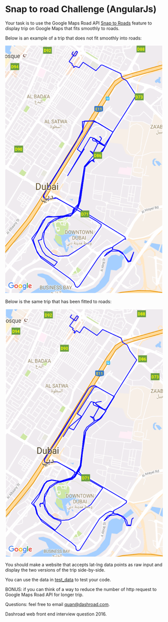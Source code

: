 # Snap to road Challenge (AngularJs)

Your task is to use the Google Maps Road API [Snap to Roads](https://developers.google.com/maps/documentation/roads/snap) feature to display trip on Google Maps that fits smoothly to roads. 

Below is an example of a trip that does not fit smoothly into roads:

![Alt text](maps/raw_data_mapped.png?raw=true "Raw trip data drawn")

Below is the same trip that has been fitted to roads:

![Alt text](maps/latlng_snapped_to_road.png?raw=true "Trips fitted to road")

You should make a website that accepts lat-lng data points as raw input and display the two versions of the trip side-by-side.

You can use the data in [test_data](test_data) to test your code.

BONUS: if you can think of a way to reduce the number of http request to Google Maps Road API for longer trip.

Questions: feel free to email quan@dashroad.com.

Dashroad web front end interview question 2016.
